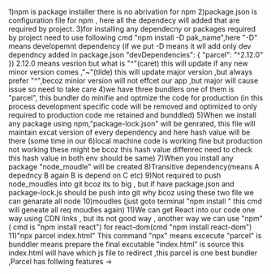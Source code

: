1)npm is package installer there is no abrivation for npm
2)package.json is configuration file for npm , here all the dependecy will added that are required by project.
3)for installing any dependecny or packages required by project need to use following cmd "npm install  -D pak_name",here "-D" means developemnt dependency (if we put -D means it wll add only 
dev dependncy added in package.json "devDependencies": 
{
    "parcel": "^2.12.0"
  })
  2.12.0 means vesrion but what is "^"(caret) this will update if any new  minor version comes ,"~"(tilde) this will update major version ,but always prefer "^",becoz minior version 
  will not effcet our app ,but major will cause issue so need to take care
4)we have three bundlers one of them is "parcel", this bundler do minifie and optmize the code for production (in this  process development specific code will be removed and optimized 
to only required to production code me retained and bunddled)
5)When we install any package using npm,"package-lock.json" will be genrated, this file will maintain excat version of every dependency and here hash value will be there (some time in our 
6)local machine code is working fine but production not working these might be bcoz this hash value diffenrec need to check this hash value in both env should be same)
7)When you install any package "node_moudle" will be created
8)Transitive dependency(means A depedncy B again B is depend on C etc)
9)Not required to push node_moudles into git bcoz its to big , but if have package.json and package-lock.js should be push into git why bcoz using these two file we can genarate all node 
10)moudles (just goto terminal "npm install " this cmd will geneate all req moudles again)
11)We can get React into our code one way using CDN links , but its not good way , another way we can use "npm" ( cmd is "npm install react") for react-dom(cmd "npm install react-dom") 
11)"npx parcel index.html" This command "npx" means excecute "parcel" is bunddler means prepare the final excutable "index.html" is source this index.html will have which js file to 
redirect  ,this parcel is one best bundler ,Parcel has follwing features
        ->

